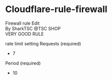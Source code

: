 # Cloudflare-rule-firewall
Firewall rule Edit \
By SharkTSC @TSC SHOP \
VERY GOOD RULE

rate limit setting 
Requests (required)
- 7

Period (required)
- 10 
